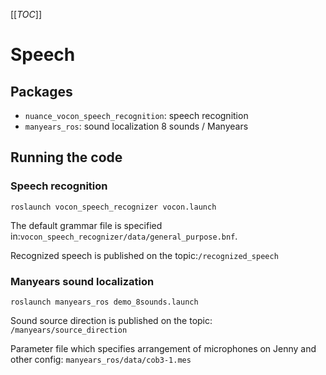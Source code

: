 [[_TOC_]]

# Speech

## Packages
* `nuance_vocon_speech_recognition`: speech recognition
* `manyears_ros`: sound localization 8 sounds / Manyears

## Running the code
### Speech recognition
`roslaunch vocon_speech_recognizer vocon.launch`

The default grammar file is specified in:`vocon_speech_recognizer/data/general_purpose.bnf`. 

Recognized speech is published on the topic:`/recognized_speech`

### Manyears sound localization
`roslaunch manyears_ros demo_8sounds.launch`

Sound source direction is published on the topic: `/manyears/source_direction`

Parameter file which specifies arrangement of microphones on Jenny and other config: 
`manyears_ros/data/cob3-1.mes`

